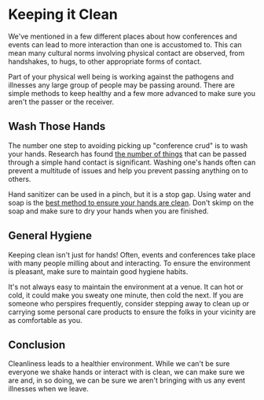 # Keeping it Clean

We've mentioned in a few different places about how conferences and events can lead to more interaction than one is accustomed to. This can mean many cultural norms involving physical contact are observed, from handshakes, to hugs, to other appropriate forms of contact.

Part of your physical well being is working against the pathogens and illnesses any large group of people may be passing around. There are simple methods to keep healthy and a few more advanced to make sure you aren't the passer or the receiver.

## Wash Those Hands

The number one step to avoiding picking up "conference crud" is to wash your hands. Research has found [the number of things](https://www.cdc.gov/handwashing/why-handwashing.html) that can be passed through a simple hand contact is significant. Washing one's hands often can prevent a multitude of issues and help you prevent passing anything on to others.

Hand sanitizer can be used in a pinch, but it is a stop gap. Using water and soap is the [best method to ensure your hands are clean](https://www.cdc.gov/handwashing/when-how-handwashing.html). Don't skimp on the soap and make sure to dry your hands when you are finished.

## General Hygiene

Keeping clean isn't just for hands! Often, events and conferences take place with many people milling about and interacting. To ensure the environment is pleasant, make sure to maintain good hygiene habits.

It's not always easy to maintain the environment at a venue. It can hot or cold, it could make you sweaty one minute, then cold the next. If you are someone who perspires frequently, consider stepping away to clean up or carrying some personal care products to ensure the folks in your vicinity are as comfortable as you.

## Conclusion

Cleanliness leads to a healthier environment. While we can't be sure everyone we shake hands or interact with is clean, we can make sure we are and, in so doing, we can be sure we aren't bringing with us any event illnesses when we leave.
